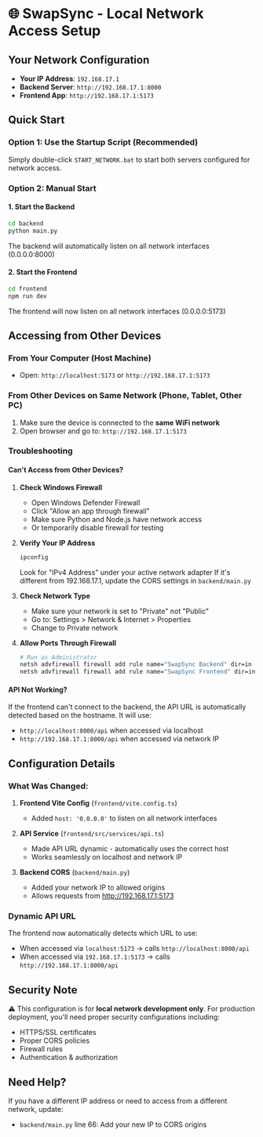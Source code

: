 # 🌐 SwapSync - Local Network Access Setup

## Your Network Configuration
- **Your IP Address**: `192.168.17.1`
- **Backend Server**: `http://192.168.17.1:8000`
- **Frontend App**: `http://192.168.17.1:5173`

## Quick Start

### Option 1: Use the Startup Script (Recommended)
Simply double-click `START_NETWORK.bat` to start both servers configured for network access.

### Option 2: Manual Start

#### 1. Start the Backend
```bash
cd backend
python main.py
```
The backend will automatically listen on all network interfaces (0.0.0.0:8000)

#### 2. Start the Frontend
```bash
cd frontend
npm run dev
```
The frontend will now listen on all network interfaces (0.0.0.0:5173)

## Accessing from Other Devices

### From Your Computer (Host Machine)
- Open: `http://localhost:5173` or `http://192.168.17.1:5173`

### From Other Devices on Same Network (Phone, Tablet, Other PC)
1. Make sure the device is connected to the **same WiFi network**
2. Open browser and go to: `http://192.168.17.1:5173`

### Troubleshooting

#### Can't Access from Other Devices?

1. **Check Windows Firewall**
   - Open Windows Defender Firewall
   - Click "Allow an app through firewall"
   - Make sure Python and Node.js have network access
   - Or temporarily disable firewall for testing

2. **Verify Your IP Address**
   ```bash
   ipconfig
   ```
   Look for "IPv4 Address" under your active network adapter
   If it's different from 192.168.17.1, update the CORS settings in `backend/main.py`

3. **Check Network Type**
   - Make sure your network is set to "Private" not "Public"
   - Go to: Settings > Network & Internet > Properties
   - Change to Private network

4. **Allow Ports Through Firewall**
   ```bash
   # Run as Administrator
   netsh advfirewall firewall add rule name="SwapSync Backend" dir=in action=allow protocol=TCP localport=8000
   netsh advfirewall firewall add rule name="SwapSync Frontend" dir=in action=allow protocol=TCP localport=5173
   ```

#### API Not Working?
If the frontend can't connect to the backend, the API URL is automatically detected based on the hostname. It will use:
- `http://localhost:8000/api` when accessed via localhost
- `http://192.168.17.1:8000/api` when accessed via network IP

## Configuration Details

### What Was Changed:

1. **Frontend Vite Config** (`frontend/vite.config.ts`)
   - Added `host: '0.0.0.0'` to listen on all network interfaces

2. **API Service** (`frontend/src/services/api.ts`)
   - Made API URL dynamic - automatically uses the correct host
   - Works seamlessly on localhost and network IP

3. **Backend CORS** (`backend/main.py`)
   - Added your network IP to allowed origins
   - Allows requests from http://192.168.17.1:5173

### Dynamic API URL
The frontend now automatically detects which URL to use:
- When accessed via `localhost:5173` → calls `http://localhost:8000/api`
- When accessed via `192.168.17.1:5173` → calls `http://192.168.17.1:8000/api`

## Security Note
⚠️ This configuration is for **local network development only**. 
For production deployment, you'll need proper security configurations including:
- HTTPS/SSL certificates
- Proper CORS policies
- Firewall rules
- Authentication & authorization

## Need Help?
If you have a different IP address or need to access from a different network, update:
- `backend/main.py` line 66: Add your new IP to CORS origins

